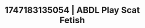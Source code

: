 ---
categories:
- Skin-to-skin fantasy
- Thigh worship
- Dirty inner voice
- Moonlit passion
- Neon-lit seduction
image: /assets/images/1747183135054.jpg
layout: post
seo:
  description: Featured content with high-quality ABDL Play, Scat Fetish. HD images
    available.
  keywords: ABDL Play, Scat Fetish
  og_image: /assets/images/1747183135054.jpg
  schema_type: VisualArtwork
tags:
- ABDL Play
- Scat Fetish
- '#1747183135054'
title: 1747183135054 | ABDL Play Scat Fetish
---